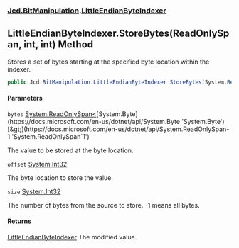 ### [Jcd.BitManipulation](Jcd.BitManipulation.md 'Jcd.BitManipulation').[LittleEndianByteIndexer](Jcd.BitManipulation.LittleEndianByteIndexer.md 'Jcd.BitManipulation.LittleEndianByteIndexer')

## LittleEndianByteIndexer.StoreBytes(ReadOnlySpan<byte>, int, int) Method

Stores a set of bytes starting at the specified byte location within the indexer.

```csharp
public Jcd.BitManipulation.LittleEndianByteIndexer StoreBytes(System.ReadOnlySpan<byte> bytes, int offset, int size=-1);
```

#### Parameters

<a name='Jcd.BitManipulation.LittleEndianByteIndexer.StoreBytes(System.ReadOnlySpan_byte_,int,int).bytes'></a>

`bytes` [System.ReadOnlySpan&lt;](https://docs.microsoft.com/en-us/dotnet/api/System.ReadOnlySpan-1 'System.ReadOnlySpan`1')[System.Byte](https://docs.microsoft.com/en-us/dotnet/api/System.Byte 'System.Byte')[&gt;](https://docs.microsoft.com/en-us/dotnet/api/System.ReadOnlySpan-1 'System.ReadOnlySpan`1')

The value to be stored at the byte location.

<a name='Jcd.BitManipulation.LittleEndianByteIndexer.StoreBytes(System.ReadOnlySpan_byte_,int,int).offset'></a>

`offset` [System.Int32](https://docs.microsoft.com/en-us/dotnet/api/System.Int32 'System.Int32')

The byte location to store the value.

<a name='Jcd.BitManipulation.LittleEndianByteIndexer.StoreBytes(System.ReadOnlySpan_byte_,int,int).size'></a>

`size` [System.Int32](https://docs.microsoft.com/en-us/dotnet/api/System.Int32 'System.Int32')

The number of bytes from the source to store. -1 means all bytes.

#### Returns

[LittleEndianByteIndexer](Jcd.BitManipulation.LittleEndianByteIndexer.md 'Jcd.BitManipulation.LittleEndianByteIndexer')
The modified value.